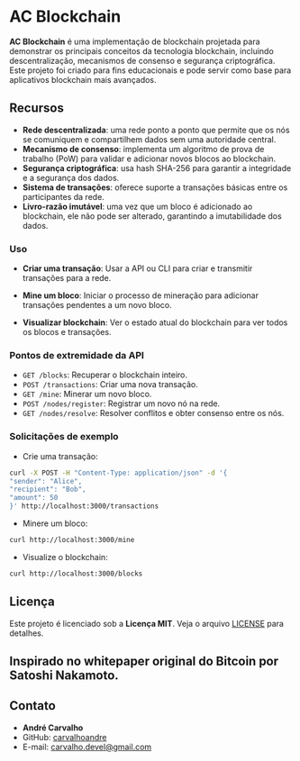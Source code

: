 # AC Blockchain

**AC Blockchain** é uma implementação de blockchain projetada para demonstrar os principais conceitos da tecnologia blockchain, incluindo descentralização, mecanismos de consenso e segurança criptográfica. Este projeto foi criado para fins educacionais e pode servir como base para aplicativos blockchain mais avançados.

## Recursos

- **Rede descentralizada**: uma rede ponto a ponto que permite que os nós se comuniquem e compartilhem dados sem uma autoridade central.
- **Mecanismo de consenso**: implementa um algoritmo de prova de trabalho (PoW) para validar e adicionar novos blocos ao blockchain.
- **Segurança criptográfica**: usa hash SHA-256 para garantir a integridade e a segurança dos dados.
- **Sistema de transações**: oferece suporte a transações básicas entre os participantes da rede.
- **Livro-razão imutável**: uma vez que um bloco é adicionado ao blockchain, ele não pode ser alterado, garantindo a imutabilidade dos dados.

### Uso

- **Criar uma transação**:
  Usar a API ou CLI para criar e transmitir transações para a rede.

- **Mine um bloco**:
  Iniciar o processo de mineração para adicionar transações pendentes a um novo bloco.

- **Visualizar blockchain**:
  Ver o estado atual do blockchain para ver todos os blocos e transações.

### Pontos de extremidade da API

- `GET /blocks`: Recuperar o blockchain inteiro.
- `POST /transactions`: Criar uma nova transação.
- `GET /mine`: Minerar um novo bloco.
- `POST /nodes/register`: Registrar um novo nó na rede.
- `GET /nodes/resolve`: Resolver conflitos e obter consenso entre os nós.

### Solicitações de exemplo

- Crie uma transação:

```bash
curl -X POST -H "Content-Type: application/json" -d '{
"sender": "Alice",
"recipient": "Bob",
"amount": 50
}' http://localhost:3000/transactions
```

- Minere um bloco:

```bash
curl http://localhost:3000/mine
```

- Visualize o blockchain:

```bash
curl http://localhost:3000/blocks
```

## Licença

Este projeto é licenciado sob a **Licença MIT**. Veja o arquivo [LICENSE](LICENSE) para detalhes.

## Inspirado no whitepaper original do Bitcoin por Satoshi Nakamoto.

## Contato

- **André Carvalho**
- GitHub: [carvalhoandre](https://github.com/carvalhoandre)
- E-mail: [carvalho.devel@gmail.com](mailto:carvalho.devel@gmail.com)
